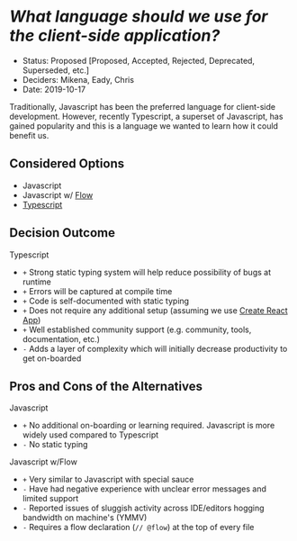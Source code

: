 # *What language should we use for the client-side application?*

* Status: Proposed [Proposed, Accepted, Rejected, Deprecated, Superseded, etc.]
* Deciders: Mikena, Eady, Chris
* Date: 2019-10-17

Traditionally, Javascript has been the preferred language for client-side
development. However, recently Typescript, a superset of Javascript, has
gained popularity and this is a language we wanted to learn how it could
benefit us.

## Considered Options

* Javascript
* Javascript w/ [Flow](https://flow.org)
* [Typescript](https://flow.org)

## Decision Outcome

 Typescript

* `+` Strong static typing system will help reduce possibility of bugs at
runtime
* `+` Errors will be captured at compile time
* `+` Code is self-documented with static typing
* `+` Does not require any additional setup (assuming we use [Create React App](https://github.com/facebook/create-react-app))
* `+` Well established community support (e.g. community, tools, documentation, etc.)
* `-` Adds a layer of complexity which will initially decrease productivity
to get on-boarded

## Pros and Cons of the Alternatives

Javascript

* `+` No additional on-boarding or learning required. Javascript is more
widely used compared to Typescript
* `-` No static typing

Javascript w/Flow

* `+` Very similar to Javascript with special sauce
* `-` Have had negative experience with unclear error messages and limited support
* `-` Reported issues of sluggish activity across IDE/editors hogging
bandwidth on machine's (YMMV)
* `-` Requires a flow declaration (`// @flow`) at the top of every file
